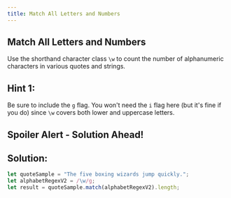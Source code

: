 ```yaml
---
title: Match All Letters and Numbers
---
```


## Match All Letters and Numbers

Use the shorthand character class `\w` to count the number of alphanumeric characters in various quotes and strings.

## Hint 1:

Be sure to include the `g` flag. You won't need the `i` flag here (but it's fine if you do) since `\w` covers both lower and uppercase letters. 


## Spoiler Alert - Solution Ahead!

## Solution:

```javascript
let quoteSample = "The five boxing wizards jump quickly.";
let alphabetRegexV2 = /\w/g;
let result = quoteSample.match(alphabetRegexV2).length;
```



